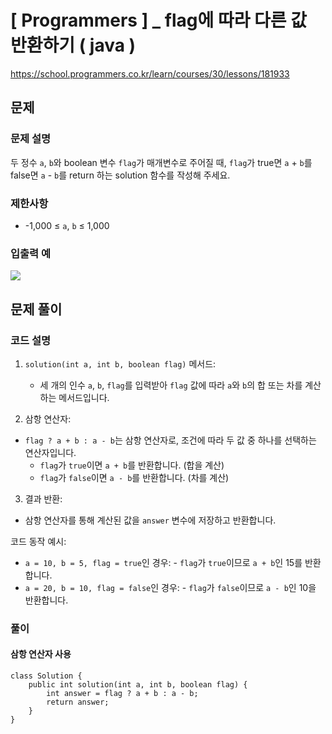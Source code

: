 # [ Programmers ] _ flag에 따라 다른 값 반환하기 ( java )
https://school.programmers.co.kr/learn/courses/30/lessons/181933

## 문제 
### 문제 설명
두 정수 `a`, `b`와 boolean 변수 `flag`가 매개변수로 주어질 때, `flag`가 true면 `a` + `b`를 false면 `a` - `b`를 return 하는 solution 함수를 작성해 주세요.
### 제한사항
- -1,000 ≤ `a`, `b` ≤ 1,000
### 입출력 예
![](https://i.imgur.com/zes9srK.png)

## 문제 풀이
### 코드 설명

1. `solution(int a, int b, boolean flag)` 메서드:

	- 세 개의 인수 `a`, `b`, `flag`를 입력받아 `flag` 값에 따라 `a`와 `b`의 합 또는 차를 계산하는 메서드입니다.

2. 삼항 연산자:

- `flag ? a + b : a - b`는 삼항 연산자로, 조건에 따라 두 값 중 하나를 선택하는 연산자입니다.
    - `flag`가 `true`이면 `a + b`를 반환합니다. (합을 계산)
    - `flag`가 `false`이면 `a - b`를 반환합니다. (차를 계산)

3. 결과 반환:

- 삼항 연산자를 통해 계산된 값을 `answer` 변수에 저장하고 반환합니다.

코드 동작 예시:

- `a = 10, b = 5, flag = true`인 경우: - `flag`가 `true`이므로 `a + b`인 15를 반환합니다.
- `a = 20, b = 10, flag = false`인 경우: - `flag`가 `false`이므로 `a - b`인 10을 반환합니다.
### 풀이
#### 삼항 연산자 사용
```
class Solution {
    public int solution(int a, int b, boolean flag) {
        int answer = flag ? a + b : a - b;
        return answer;
    }
}
```














